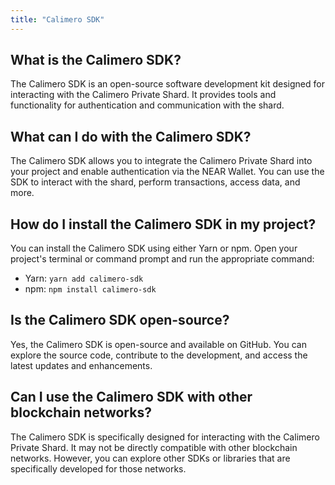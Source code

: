 ```yaml
---
title: "Calimero SDK"
---
```


## What is the Calimero SDK?
The Calimero SDK is an open-source software development kit designed for interacting with the Calimero Private Shard. It provides tools and functionality for authentication and communication with the shard.

## What can I do with the Calimero SDK?
The Calimero SDK allows you to integrate the Calimero Private Shard into your project and enable authentication via the NEAR Wallet. You can use the SDK to interact with the shard, perform transactions, access data, and more.

## How do I install the Calimero SDK in my project?
You can install the Calimero SDK using either Yarn or npm. Open your project's terminal or command prompt and run the appropriate command:
- Yarn: `yarn add calimero-sdk`
- npm: `npm install calimero-sdk`

## Is the Calimero SDK open-source?
Yes, the Calimero SDK is open-source and available on GitHub. You can explore the source code, contribute to the development, and access the latest updates and enhancements.

## Can I use the Calimero SDK with other blockchain networks?
The Calimero SDK is specifically designed for interacting with the Calimero Private Shard. It may not be directly compatible with other blockchain networks. However, you can explore other SDKs or libraries that are specifically developed for those networks.